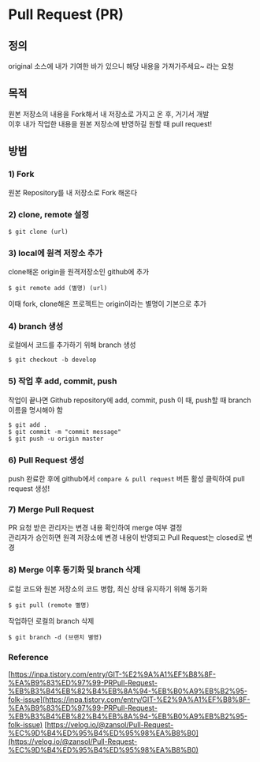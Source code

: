 # Pull Request (PR)

## 정의

original 소스에 내가 기여한 바가 있으니 해당 내용을 가져가주세요~ 라는 요청

## 목적

원본 저장소의 내용을 Fork해서 내 저장소로 가지고 온 후, 거기서 개발   
이후 내가 작업한 내용을 원본 저장소에 반영하길 원할 때 pull request!

## 방법

### 1) Fork   
원본 Repository를 내 저장소로 Fork 해온다

### 2) clone, remote 설정
```
$ git clone (url)
```

### 3) local에 원격 저장소 추가   
clone해온 origin을 원격저장소인 github에 추가
```
$ git remote add (별명) (url)
```

이때 fork, clone해온 프로젝트는 origin이라는 별명이 기본으로 추가

### 4) branch 생성
로컬에서 코드를 추가하기 위해 branch 생성
```
$ git checkout -b develop
```

### 5) 작업 후 add, commit, push
작업이 끝나면 Github repository에 add, commit, push
이 때, push할 때 branch 이름을 명시해야 함
```
$ git add .
$ git commit -m "commit message"
$ git push -u origin master
```

### 6) Pull Request 생성
push 완료한 후에 github에서 ```compare & pull request``` 버튼 활성
클릭하여 pull request 생성!

### 7) Merge Pull Request
PR 요청 받은 관리자는 변경 내용 확인하여 merge 여부 결정   
관리자가 승인하면 원격 저장소에 변경 내용이 반영되고 Pull Request는 closed로 변경


### 8) Merge 이후 동기화 및 branch 삭제
로컬 코드와 원본 저장소의 코드 병합, 최신 상태 유지하기 위해 동기화
```
$ git pull (remote 별명)
```

작업하던 로컬의 branch 삭제
```
$ git branch -d (브랜치 별명)
```

### Reference
[https://inpa.tistory.com/entry/GIT-%E2%9A%A1%EF%B8%8F-%EA%B9%83%ED%97%99-PRPull-Request-%EB%B3%B4%EB%82%B4%EB%8A%94-%EB%B0%A9%EB%B2%95-folk-issue](https://inpa.tistory.com/entry/GIT-%E2%9A%A1%EF%B8%8F-%EA%B9%83%ED%97%99-PRPull-Request-%EB%B3%B4%EB%82%B4%EB%8A%94-%EB%B0%A9%EB%B2%95-folk-issue)
[https://velog.io/@zansol/Pull-Request-%EC%9D%B4%ED%95%B4%ED%95%98%EA%B8%B0](https://velog.io/@zansol/Pull-Request-%EC%9D%B4%ED%95%B4%ED%95%98%EA%B8%B0)
